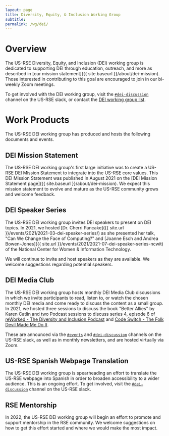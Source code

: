 ```yaml
---
layout: page
title: Diversity, Equity, & Inclusion Working Group
subtitle:
permalink: /wg/dei/
---
```


# Overview

The US-RSE Diversity, Equity, and Inclusion (DEI) working group is dedicated to supporting DEI through education, outreach, and more as described in [our mission statement]({{ site.baseurl }}/about/dei-mission). Those interested in contributing to this goal are encouraged to join in our bi-weekly Zoom meetings.

To get involved with the DEI working group, visit the [`#dei-discussion`](https://usrse.slack.com/messages/dei-discussion) channel on the US-RSE slack, or contact the <a href="mailto:dei_wg@us-rse.org">DEI working group list</a>.


# Work Products

The US-RSE DEI working group has produced and hosts the following documents and events.

## DEI Mission Statement

The US-RSE DEI working group's first large initiative was to create a US-RSE DEI Mission Statement to integrate into the US-RSE core values. This DEI Mission Statement was published in August 2021 on the [DEI Mission Statement page]({{ site.baseurl }}/about/dei-mission). We expect this mission statement to evolve and mature as the US-RSE community grows and welcome feedback.

## DEI Speaker Series

The US-RSE DEI working group invites DEI speakers to present on DEI topics. In 2021, we hosted [Dr. Cherri Pancake]({{ site.url }}/events/2021/2021-03-dei-speaker-series/) as she presented her talk, "Can We Change the Face of Computing?" and [Joanne Esch and Andrea Bowen-Jones]({{ site.url }}/events/2021/2021-07-dei-speaker-series-ncwit) of the National Center for Women & Information Technology.

We will continue to invite and host speakers as they are available. We welcome suggestions regarding potential speakers.

## DEI Media Club

The US-RSE DEI working group hosts monthly DEI Media Club discussions in which we invite participants to read, listen to, or watch the chosen monthly DEI media and come ready to discuss the content as a small group. In 2021, we hosted three sessions to discuss the book "Better Allies" by Karen Catlin and two Podcast sessions to discuss series 4, episode 6 of [reWorked - The Diversity and Inclusion Podcast](https://theewgroup.com/podcast/) and [Code Switch - The Folk Devil Made Me Do It](https://www.npr.org/2021/08/20/1029775224/the-folk-devil-made-me-do-it).

These are announced via the [`#events`](https://usrse.slack.com/messages/events) and [`#dei-discussion`](https://usrse.slack.com/messages/dei-discussion) channels on the US-RSE slack, as well as in monthly newsletters, and are hosted virtually via Zoom.

## US-RSE Spanish Webpage Translation

The US-RSE DEI working group is spearheading an effort to translate the US-RSE webpage into Spanish in order to broaden accessibility to a wider audience. This is an ongoing effort. To get involved, visit the [`#dei-discussion`](https://usrse.slack.com/messages/dei-discussion) channel on the US-RSE slack.

## RSE Mentorship

In 2022, the US-RSE DEI working group will begin an effort to promote and support mentorship in the RSE community. We welcome suggestions on how to get this effort started and where we would make the most impact.
